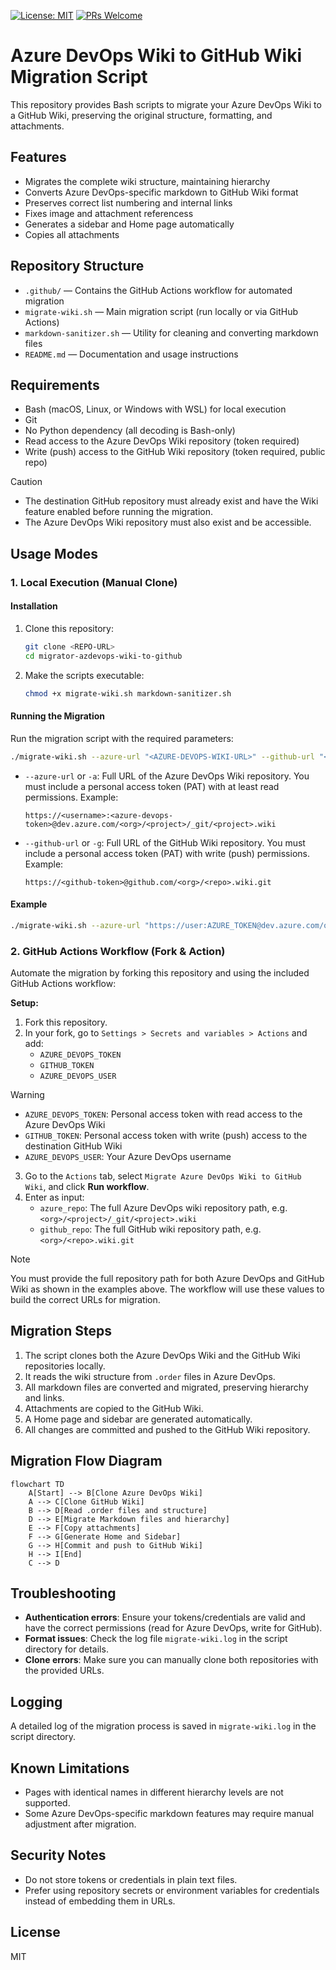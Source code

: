 [![License: MIT](https://img.shields.io/badge/License-MIT-green.svg)](https://opensource.org/licenses/MIT)
[![PRs Welcome](https://img.shields.io/badge/PRs-welcome-brightgreen.svg?style=flat-square)](http://makeapullrequest.com?WT.mc_id=academic-105485-koreyst)


# Azure DevOps Wiki to GitHub Wiki Migration Script

This repository provides Bash scripts to migrate your Azure DevOps Wiki to a GitHub Wiki, preserving the original structure, formatting, and attachments.

## Features
- Migrates the complete wiki structure, maintaining hierarchy
- Converts Azure DevOps-specific markdown to GitHub Wiki format
- Preserves correct list numbering and internal links
- Fixes image and attachment referencess
- Generates a sidebar and Home page automatically
- Copies all attachments

## Repository Structure
- `.github/` — Contains the GitHub Actions workflow for automated migration
- `migrate-wiki.sh` — Main migration script (run locally or via GitHub Actions)
- `markdown-sanitizer.sh` — Utility for cleaning and converting markdown files
- `README.md` — Documentation and usage instructions

## Requirements
- Bash (macOS, Linux, or Windows with WSL) for local execution
- Git
- No Python dependency (all decoding is Bash-only)
- Read access to the Azure DevOps Wiki repository (token required)
- Write (push) access to the GitHub Wiki repository (token required, public repo)

> [!CAUTION]
> - The destination GitHub repository must already exist and have the Wiki feature enabled before running the migration.
> - The Azure DevOps Wiki repository must also exist and be accessible.

## Usage Modes

### 1. Local Execution (Manual Clone)

#### Installation
1. Clone this repository:
   ```bash
   git clone <REPO-URL>
   cd migrator-azdevops-wiki-to-github
   ```
2. Make the scripts executable:
   ```bash
   chmod +x migrate-wiki.sh markdown-sanitizer.sh
   ```

#### Running the Migration
Run the migration script with the required parameters:
```bash
./migrate-wiki.sh --azure-url "<AZURE-DEVOPS-WIKI-URL>" --github-url "<GITHUB-WIKI-URL>"
```

- `--azure-url` or `-a`: Full URL of the Azure DevOps Wiki repository. You must include a personal access token (PAT) with at least read permissions. Example:
  ```
  https://<username>:<azure-devops-token>@dev.azure.com/<org>/<project>/_git/<project>.wiki
  ```
- `--github-url` or `-g`: Full URL of the GitHub Wiki repository. You must include a personal access token (PAT) with write (push) permissions. Example:
  ```
  https://<github-token>@github.com/<org>/<repo>.wiki.git
  ```

#### Example
```bash
./migrate-wiki.sh --azure-url "https://user:AZURE_TOKEN@dev.azure.com/org/project/_git/project.wiki" --github-url "https://GITHUB_TOKEN@github.com/org/repo.wiki.git"
```

### 2. GitHub Actions Workflow (Fork & Action)

Automate the migration by forking this repository and using the included GitHub Actions workflow:

**Setup:**
1. Fork this repository.
2. In your fork, go to `Settings > Secrets and variables > Actions` and add:
   - `AZURE_DEVOPS_TOKEN`
   - `GITHUB_TOKEN`
   - `AZURE_DEVOPS_USER`
  
> [!WARNING]
>   - `AZURE_DEVOPS_TOKEN`: Personal access token with read access to the Azure DevOps Wiki
>   - `GITHUB_TOKEN`: Personal access token with write (push) access to the destination GitHub Wiki
>   - `AZURE_DEVOPS_USER`: Your Azure DevOps username


3. Go to the `Actions` tab, select `Migrate Azure DevOps Wiki to GitHub Wiki`, and click **Run workflow**.
4. Enter as input:
   - `azure_repo`: The full Azure DevOps wiki repository path, e.g. `<org>/<project>/_git/<project>.wiki`
   - `github_repo`: The full GitHub wiki repository path, e.g. `<org>/<repo>.wiki.git`

> [!NOTE]
> You must provide the full repository path for both Azure DevOps and GitHub Wiki as shown in the examples above. The workflow will use these values to build the correct URLs for migration.



## Migration Steps
1. The script clones both the Azure DevOps Wiki and the GitHub Wiki repositories locally.
2. It reads the wiki structure from `.order` files in Azure DevOps.
3. All markdown files are converted and migrated, preserving hierarchy and links.
4. Attachments are copied to the GitHub Wiki.
5. A Home page and sidebar are generated automatically.
6. All changes are committed and pushed to the GitHub Wiki repository.

## Migration Flow Diagram

```mermaid
flowchart TD
    A[Start] --> B[Clone Azure DevOps Wiki]
    A --> C[Clone GitHub Wiki]
    B --> D[Read .order files and structure]
    D --> E[Migrate Markdown files and hierarchy]
    E --> F[Copy attachments]
    F --> G[Generate Home and Sidebar]
    G --> H[Commit and push to GitHub Wiki]
    H --> I[End]
    C --> D
```

## Troubleshooting
- **Authentication errors**: Ensure your tokens/credentials are valid and have the correct permissions (read for Azure DevOps, write for GitHub).
- **Format issues**: Check the log file `migrate-wiki.log` in the script directory for details.
- **Clone errors**: Make sure you can manually clone both repositories with the provided URLs.

## Logging
A detailed log of the migration process is saved in `migrate-wiki.log` in the script directory.

## Known Limitations
- Pages with identical names in different hierarchy levels are not supported.
- Some Azure DevOps-specific markdown features may require manual adjustment after migration.

## Security Notes
- Do not store tokens or credentials in plain text files.
- Prefer using repository secrets or environment variables for credentials instead of embedding them in URLs.

## License
MIT
